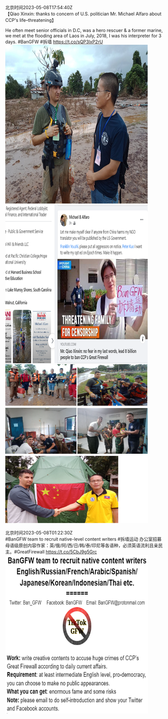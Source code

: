 北京时间2023-05-08T17:54:40Z<br>【Qiao Xinxin: thanks to concern of U.S. politician Mr. Michael Alfaro about CCP's life–threatening】

He often meet senior officials in D.C, was a hero rescuer &amp; a former marine,  we met at the flooding area of Laos in July, 2018, I was his interpreter for 3 days. #BanGFW #拆墙 https://t.co/sQP3lxP2rU<br><img src='/temp/image/2023/u-Month-5/1655511524570693633_0.jpg' width='450' height='500'><img src='/temp/image/2023/u-Month-5/1655511524570693633_1.jpg' width='450' height='500'><img src='/temp/image/2023/u-Month-5/1655511524570693633_2.jpg' width='450' height='500'><br><br>北京时间2023-05-08T01:22:30Z<br>#BanGFW team to recruit native-level content writers 
#拆墙运动 办公室招募母语级原创内容作家：英/俄/阿/西/日/韩/泰/印尼等各语种，必须英语流利且亲民主。#GreatFirewall https://t.co/5CbJ9g5Grc<br><img src='/temp/image/2023/u-Month-5/1655261838702153728_0.jpg' width='450' height='500'><br><br>